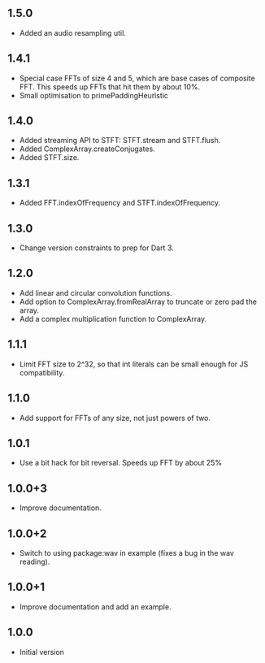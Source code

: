 ## 1.5.0

- Added an audio resampling util.

## 1.4.1

- Special case FFTs of size 4 and 5, which are base cases of composite FFT. This
  speeds up FFTs that hit them by about 10%.
- Small optimisation to primePaddingHeuristic

## 1.4.0

- Added streaming API to STFT: STFT.stream and STFT.flush.
- Added ComplexArray.createConjugates.
- Added STFT.size.

## 1.3.1

- Added FFT.indexOfFrequency and STFT.indexOfFrequency.

## 1.3.0

- Change version constraints to prep for Dart 3.

## 1.2.0

- Add linear and circular convolution functions.
- Add option to ComplexArray.fromRealArray to truncate or zero pad the array.
- Add a complex multiplication function to ComplexArray.

## 1.1.1

- Limit FFT size to 2^32, so that int literals can be small enough for JS
  compatibility.

## 1.1.0

- Add support for FFTs of any size, not just powers of two.

## 1.0.1

- Use a bit hack for bit reversal. Speeds up FFT by about 25%

## 1.0.0+3

- Improve documentation.

## 1.0.0+2

- Switch to using package:wav in example (fixes a bug in the wav reading).

## 1.0.0+1

- Improve documentation and add an example.

## 1.0.0

- Initial version
